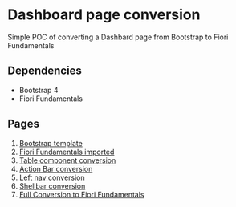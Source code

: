 # Dashboard page conversion
Simple POC of converting a Dashbard page from Bootstrap to Fiori Fundamentals

## Dependencies
- Bootstrap 4
- Fiori Fundamentals

## Pages
1. [Bootstrap template](dashboard-1-bs.html)
2. [Fiori Fundamentals imported](dashboard-2-fd-import.html)
3. [Table component conversion](dashboard-3-table.html)
4. [Action Bar conversion](dashboard-4-action-bar.html)
5. [Left nav conversion](dashboard-5-left-nav.html)
6. [Shellbar conversion](dashboard-6-shellbar.html)
7. [Full Conversion to Fiori Fundamentals](dashboard-7-fd-full.html)
